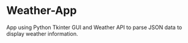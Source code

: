 # Weather-App
App using Python Tkinter GUI and Weather API to parse JSON data to display weather information.
